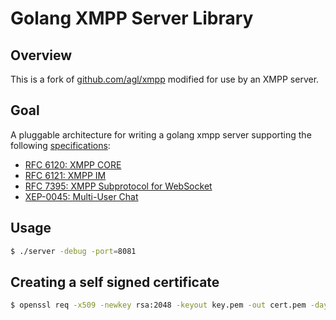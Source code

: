 # Golang XMPP Server Library

## Overview
This is a fork of [github.com/agl/xmpp](https://github.com/agl/xmpp) modified
for use by an XMPP server.

## Goal
A pluggable architecture for writing a golang xmpp server supporting the
following [specifications](http://xmpp.org/xmpp-protocols/xmpp-extensions/):
* [RFC 6120: XMPP CORE](http://xmpp.org/rfcs/rfc6120.html)
* [RFC 6121: XMPP IM](http://xmpp.org/rfcs/rfc6121.html)
* [RFC 7395: XMPP Subprotocol for WebSocket](http://tools.ietf.org/html/rfc7395)
* [XEP-0045: Multi-User Chat](http://xmpp.org/extensions/xep-0045.html)

## Usage

```bash
$ ./server -debug -port=8081
```

## Creating a self signed certificate

```bash
$ openssl req -x509 -newkey rsa:2048 -keyout key.pem -out cert.pem -days 3650 -nodes
```